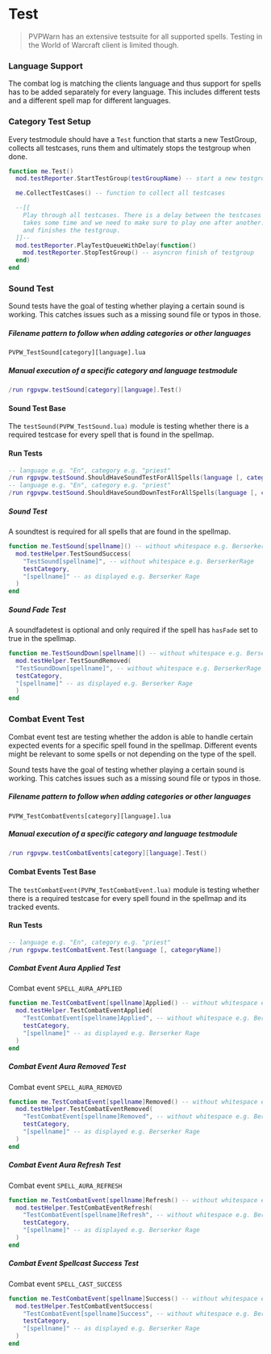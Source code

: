 # Test

> PVPWarn has an extensive testsuite for all supported spells. Testing in the World of Warcraft client is limited though.

### Language Support

The combat log is matching the clients language and thus support for spells has to be added separately for every language. This includes different tests and a different spell map for different languages.

### Category Test Setup

Every testmodule should have a `Test` function that starts a new TestGroup, collects all testcases, runs them and ultimately stops the testgroup when done.

```lua
function me.Test()
  mod.testReporter.StartTestGroup(testGroupName) -- start a new testgroup

  me.CollectTestCases() -- function to collect all testcases

  --[[
    Play through all testcases. There is a delay between the testcases because playing a soundfile
    takes some time and we need to make sure to play one after another. Once where done the callback is invoked
    and finishes the testgroup.
  ]]--
  mod.testReporter.PlayTestQueueWithDelay(function()
    mod.testReporter.StopTestGroup() -- asyncron finish of testgroup
  end)
end
```

### Sound Test

Sound tests have the goal of testing whether playing a certain sound is working. This catches issues such as a missing sound file or typos in those.

#####  Filename pattern to follow when adding categories or other languages

```
PVPW_TestSound[category][language].lua
```

##### Manual execution of a specific category and language testmodule

```lua
/run rgpvpw.testSound[category][language].Test()
```

#### Sound Test Base

The `testSound(PVPW_TestSound.lua)` module is testing whether there is a required testcase for every spell that is found in the spellmap.

#### Run Tests

```lua
-- language e.g. "En", category e.g. "priest"
/run rgpvpw.testSound.ShouldHaveSoundTestForAllSpells(language [, categoryName])
-- language e.g. "En", category e.g. "priest"
/run rgpvpw.testSound.ShouldHaveSoundDownTestForAllSpells(language [, categoryName])
```

##### Sound Test

A soundtest is required for all spells that are found in the spellmap.

```lua
function me.TestSound[spellname]() -- without whitespace e.g. BerserkerRage
  mod.testHelper.TestSoundSuccess(
    "TestSound[spellname]", -- without whitespace e.g. BerserkerRage
    testCategory,
    "[spellname]" -- as displayed e.g. Berserker Rage
  )
end
```

##### Sound Fade Test

A soundfadetest is optional and only required if the spell has `hasFade` set to true in the spellmap.

```lua
function me.TestSoundDown[spellname]() -- without whitespace e.g. BerserkerRage
  mod.testHelper.TestSoundRemoved(
  "TestSoundDown[spellname]", -- without whitespace e.g. BerserkerRage
  testCategory,
  "[spellname]" -- as displayed e.g. Berserker Rage
  )
end
```

### Combat Event Test

Combat event test are testing whether the addon is able to handle certain expected events for a specific spell found in the spellmap. Different events might be relevant to some spells or not depending on the type of the spell.

Sound tests have the goal of testing whether playing a certain sound is working. This catches issues such as a missing sound file or typos in those.

#####  Filename pattern to follow when adding categories or other languages

```
PVPW_TestCombatEvents[category][language].lua
```
##### Manual execution of a specific category and language testmodule

```lua
/run rgpvpw.testCombatEvents[category][language].Test()
```

#### Combat Events Test Base

The `testCombatEvent(PVPW_TestCombatEvent.lua)` module is testing whether there is a required testcase for every spell found in the spellmap and its tracked events.

#### Run Tests

```lua
-- language e.g. "En", category e.g. "priest"
/run rgpvpw.testCombatEvent.Test(language [, categoryName])
```

##### Combat Event Aura Applied Test

Combat event `SPELL_AURA_APPLIED`

```lua
function me.TestCombatEvent[spellname]Applied() -- without whitespace e.g. BerserkerRage
  mod.testHelper.TestCombatEventApplied(
    "TestCombatEvent[spellname]Applied", -- without whitespace e.g. BerserkerRage
    testCategory,
    "[spellname]" -- as displayed e.g. Berserker Rage
  )
end
```

##### Combat Event Aura Removed Test

Combat event `SPELL_AURA_REMOVED`

```lua
function me.TestCombatEvent[spellname]Removed() -- without whitespace e.g. BerserkerRage
  mod.testHelper.TestCombatEventRemoved(
    "TestCombatEvent[spellname]Removed", -- without whitespace e.g. BerserkerRage
    testCategory,
    "[spellname]" -- as displayed e.g. Berserker Rage
  )
end
```

##### Combat Event Aura Refresh Test

Combat event `SPELL_AURA_REFRESH`

```lua
function me.TestCombatEvent[spellname]Refresh() -- without whitespace e.g. BerserkerRage
  mod.testHelper.TestCombatEventRefresh(
    "TestCombatEvent[spellname]Refresh", -- without whitespace e.g. BerserkerRage
    testCategory,
    "[spellname]" -- as displayed e.g. Berserker Rage
  )
end
```

##### Combat Event Spellcast Success Test

Combat event `SPELL_CAST_SUCCESS`

```lua
function me.TestCombatEvent[spellname]Success() -- without whitespace e.g. BerserkerRage
  mod.testHelper.TestCombatEventSuccess(
    "TestCombatEvent[spellname]Success", -- without whitespace e.g. BerserkerRage
    testCategory,
    "[spellname]" -- as displayed e.g. Berserker Rage
  )
end
```
